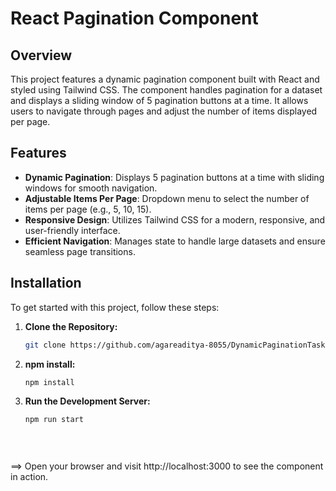 # React Pagination Component

## Overview

This project features a dynamic pagination component built with React and styled using Tailwind CSS. The component handles pagination for a dataset and displays a sliding window of 5 pagination buttons at a time. It allows users to navigate through pages and adjust the number of items displayed per page.

## Features

- **Dynamic Pagination**: Displays 5 pagination buttons at a time with sliding windows for smooth navigation.
- **Adjustable Items Per Page**: Dropdown menu to select the number of items per page (e.g., 5, 10, 15).
- **Responsive Design**: Utilizes Tailwind CSS for a modern, responsive, and user-friendly interface.
- **Efficient Navigation**: Manages state to handle large datasets and ensure seamless page transitions.

## Installation

To get started with this project, follow these steps:

1. **Clone the Repository:**

   ```bash
   git clone https://github.com/agareaditya-8055/DynamicPaginationTask.git

2. **npm install:**

   ```bash
   npm install

3. **Run the Development Server:**

   ```bash
   npm run start

  
  
 ==> Open your browser and visit http://localhost:3000 to see the component in action.





